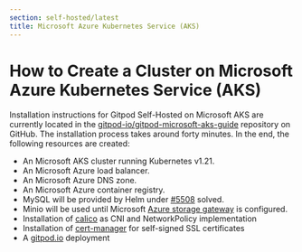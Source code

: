 ```yaml
---
section: self-hosted/latest
title: Microsoft Azure Kubernetes Service (AKS)
---
```


<script context="module">
  export const prerender = true;
</script>

# How to Create a Cluster on Microsoft Azure Kubernetes Service (AKS)

Installation instructions for Gitpod Self-Hosted on Microsoft AKS are currently located in the [gitpod-io/gitpod-microsoft-aks-guide](https://github.com/gitpod-io/gitpod-microsoft-aks-guide) repository on GitHub. The installation process takes around forty minutes. In the end, the following resources are created:

- An Microsoft AKS cluster running Kubernetes v1.21.
- An Microsoft Azure load balancer.
- An Microsoft Azure DNS zone.
- An Microsoft Azure container registry.
- MySQL will be provided by Helm under [#5508](https://github.com/gitpod-io/gitpod/issues/5508) solved.
- Minio will be used until Microsoft [Azure storage gateway](https://github.com/gitpod-io/gitpod-azure-aks-guide/issues/1) is configured.
- Installation of [calico](https://docs.projectcalico.org) as CNI and NetworkPolicy implementation
- Installation of [cert-manager](https://cert-manager.io/) for self-signed SSL certificates
- A [gitpod.io](https://github.com/gitpod-io/gitpod) deployment
